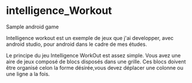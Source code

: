 # intelligence_Workout
Sample android game

Intelligence workout est un exemple de jeux que j'ai developper, avec android studio, pour android dans le cadre de mes études.

Le principe du jeu Intelligence WorkOut est assez simple. Vous avez une aire de jeux composé de blocs disposés dans une grille. Ces blocs doivent être organisé celon la forme désirée,vous devez déplacer une colonne ou une ligne a la fois.